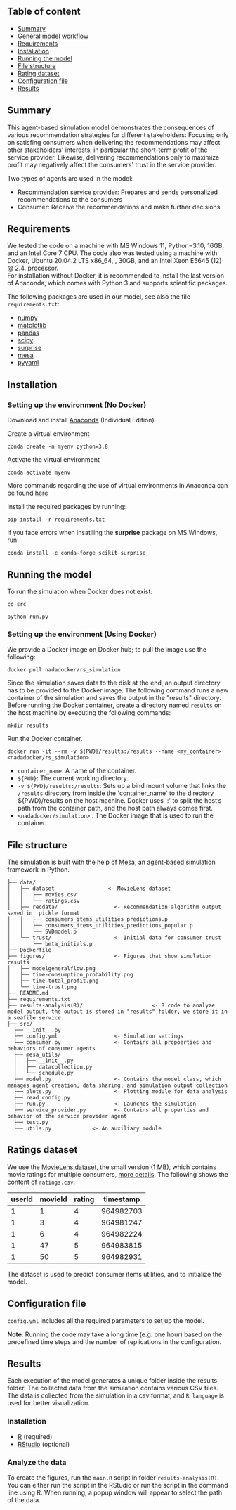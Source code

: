 ## Table of content

- [Summary](#summary)
- [General model workflow](#general-model-workflow)
- [Requirements](#requirements)
- [Installation](#installation)
- [Running the model](#running-the-model)
- [File structure](#file-structure)
- [Rating dataset](#ratings-dataset)
- [Configuration file](#configuration-file)
- [Results](#results)

## Summary

This agent-based simulation model demonstrates the consequences of various recommendation strategies for different stakeholders: Focusing only on satisfing consumers when delivering the recommendations may affect other stakeholders' interests, in particular the short-term profit of the service provider. Likewise, delivering recommendations only to maximize profit may negatively affect the consumers' trust in the service provider.

Two types of agents are used in the model:

<ul>
<li> Recommendation service provider: Prepares and sends personalized recommendations to the consumers </li>
<li> Consumer: Receive the recommendations and make further decisions </li>
</ul>

## Requirements

We tested the code on a machine with MS Windows 11, Python=3.10, 16GB, and an Intel Core 7 CPU. The code also was tested using a machine with Docker, Ubuntu 20.04.2 LTS x86_64, , 30GB, and an Intel Xeon E5645 (12) @ 2.4. processor. \
For installation without Docker, it is recommended to install the last version of Anaconda, which comes with Python 3 and supports scientific packages.

The following packages are used in our model, see also the file `requirements.txt`:

- [numpy](https://numpy.org/)
- [matplotlib](https://matplotlib.org/)
- [pandas](https://pandas.pydata.org/)
- [scipy](https://www.scipy.org/)
- [surprise](http://surpriselib.com/)
- [mesa](https://mesa.readthedocs.io/en/master/tutorials/intro_tutorial.html)
- [pyyaml](https://pyyaml.org/)

## Installation

### Setting up the environment (No Docker)

Download and install [Anaconda](https://www.anaconda.com/products/individual-d) (Individual Edition)

Create a virtual environment

```
conda create -n myenv python=3.8
```

Activate the virtual environment

```
conda activate myenv
```

More commands regarding the use of virtual environments in Anaconda can be found [here](https://docs.conda.io/projects/conda/en/latest/user-guide/tasks/manage-environments.html)

Install the required packages by running:

```
pip install -r requirements.txt
```

If you face errors when insatlling the **surprise** package on MS Windows, run:

```
conda install -c conda-forge scikit-surprise
```

## Running the model

To run the simulation when Docker does not exist:

```
cd src
```

`python run.py`

### Setting up the environment (Using Docker)

We provide a Docker image on Docker hub; to pull the image use the following:

```
docker pull nadadocker/rs_simulation
```

Since the simulation saves data to the disk at the end, an output directory has to be provided to the Docker image. The following command runs a new container of the simulation and saves the output in the "results" directory. Before running the Docker container, create a directory named `results` on the host machine by executing the following commands:

```
mkdir results
```

Run the Docker container.

```
docker run -it --rm -v ${PWD}/results:/results --name <my_container> <nadadocker/rs_simulation>
```

- `container_name`: A name of the container.
- `${PWD}`: The current working directory.
- `-v ${PWD}/results:/results`: Sets up a bind mount volume that links the `/results` directory from inside the 'container_name' to the directory ${PWD}/results on the host machine. Docker uses ':' to split the host’s path from the container path, and the host path always comes first.
- `<nadadocker/simulation>` : The Docker image that is used to run the container.

## File structure

The simulation is built with the help of [Mesa](https://github.com/projectmesa/mesa), an agent-based simulation framework in Python.

```
├── data/
│   ├── dataset                 <- MovieLens dataset
│   │   ├── movies.csv
│   │   └── ratings.csv
│   ├── recdata/                  <- Recommendation algorithm output saved in  pickle format
│   │   ├── consumers_items_utilities_predictions.p
│   │   ├── consumers_items_utilities_predictions_popular.p
│   │   └── SVDmodel.p
│   └── trust/                    <- Initial data for consumer trust
│       └── beta_initials.p
├── Dockerfile
├── figures/                      <- Figures that show simulation results
│   ├── modelgeneralflow.png
│   ├── time-consumption_probability.png
│   ├── time-total_profit.png
│   └── time-trust.png
├── README.md
├── requirements.txt
├── results-analysis(R)/                      <- R code to analyze model output, the output is stored in "results" folder, we store it in a seafile service
├── src/
  ├── __init__.py
  ├── config.yml                  <- Simulation settings
  ├── consumer.py                 <- Contains all propoerties and behaviors of consumer agents
  ├── mesa_utils/
  │   ├── __init__.py
  │   ├── datacollection.py
  │   └── schedule.py
  ├── model.py                    <- Contains the model class, which manages agent creation, data sharing, and simulation output collection
  ├── plots.py                    <- Plotting module for data analysis
  ├── read_config.py
  ├── run.py                      <- Launches the simulation
  ├── service_provider.py         <- Contains all properties and behavior of the service provider agent
  ├── test.py
  └── utils.py             <- An auxiliary module

```

## Ratings dataset

We use the [MovieLens dataset](https://grouplens.org/datasets/movielens/), the small version (1 MB), which contains movie ratings for multiple consumers, [more details](http://files.grouplens.org/datasets/movielens/ml-latest-small-README.html). The following shows the content of `ratings.csv`.

| userId | movieId | rating | timestamp |
| ------ | ------- | ------ | --------- |
| 1      | 1       | 4      | 964982703 |
| 1      | 3       | 4      | 964981247 |
| 1      | 6       | 4      | 964982224 |
| 1      | 47      | 5      | 964983815 |
| 1      | 50      | 5      | 964982931 |

The dataset is used to predict consumer items utilities, and to initialize the model.

## Configuration file

`config.yml` includes all the required parameters to set up the model.

**Note**: Running the code may take a long time (e.g. one hour) based on the predefined time steps and the number of replications in the configuration.

## Results

Each execution of the model generates a unique folder inside the results folder. The collected data from the simulation contains various CSV files. The data is collected from the simulation in a csv format, and `R language` is used for better visualization.

### Installation

- [R](https://cran.r-project.org/mirrors.html) (required)
- [RStudio](https://posit.co/download/rstudio-desktop/#download) (optional)

### Analyze the data

To create the figures, run the `main.R` script in folder `results-analysis(R)`. You can either run the script in the RStudio or run the script in the command line using R.
When running, a popup window will appear to select the path of the data.
